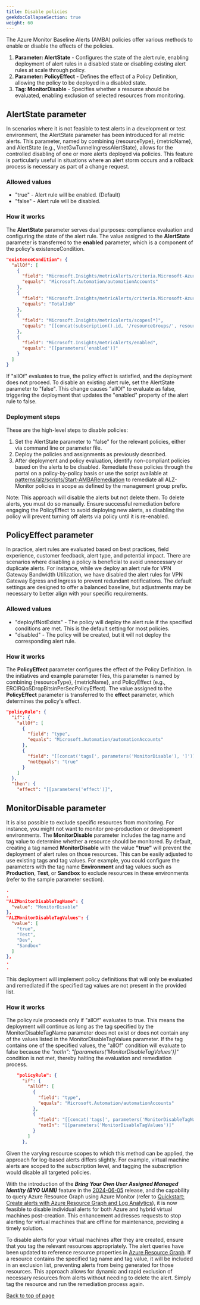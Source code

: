 ```yaml
---
title: Disable policies
geekdocCollapseSection: true
weight: 60
---
```


The Azure Monitor Baseline Alerts (AMBA) policies offer various methods to enable or disable the effects of the policies.

1. **Parameter: AlertState** - Configures the state of the alert rule, enabling deployment of alert rules in a disabled state or disabling existing alert rules at scale through policy.
2. **Parameter: PolicyEffect** - Defines the effect of a Policy Definition, allowing the policy to be deployed in a disabled state.
3. **Tag: MonitorDisable** - Specifies whether a resource should be evaluated, enabling exclusion of selected resources from monitoring.

## AlertState parameter

In scenarios where it is not feasible to test alerts in a development or test environment, the AlertState parameter has been introduced for all metric alerts. This parameter, named by combining {resourceType}, {metricName}, and AlertState (e.g., VnetGwTunnelIngressAlertState), allows for the controlled disabling of one or more alerts deployed via policies. This feature is particularly useful in situations where an alert storm occurs and a rollback process is necessary as part of a change request.

### Allowed values

- "true" - Alert rule will be enabled. (Default)
- "false" - Alert rule will be disabled.

### How it works

The **AlertState** parameter serves dual purposes: compliance evaluation and configuring the state of the alert rule. The value assigned to the **AlertState** parameter is transferred to the **enabled** parameter, which is a component of the policy's existenceCondition.

```json
"existenceCondition": {
  "allOf": [
    {
      "field": "Microsoft.Insights/metricAlerts/criteria.Microsoft-Azure-Monitor-SingleResourceMultipleMetricCriteria.allOf[*].metricNamespace",
      "equals": "Microsoft.Automation/automationAccounts"
    },
    {
      "field": "Microsoft.Insights/metricAlerts/criteria.Microsoft-Azure-Monitor-SingleResourceMultipleMetricCriteria.allOf[*].metricName",
      "equals": "TotalJob"
    },
    {
      "field": "Microsoft.Insights/metricalerts/scopes[*]",
      "equals": "[[concat(subscription().id, '/resourceGroups/', resourceGroup().name, '/providers/Microsoft.Automation/automationAccounts/', field('fullName'))]"
    },
    {
      "field": "Microsoft.Insights/metricAlerts/enabled",
      "equals": "[[parameters('enabled')]"
    }
  ]
}
```

If "allOf" evaluates to true, the policy effect is satisfied, and the deployment does not proceed. To disable an existing alert rule, set the AlertState parameter to "false". This change causes "allOf" to evaluate as false, triggering the deployment that updates the "enabled" property of the alert rule to false.

### Deployment steps

These are the high-level steps to disable policies:

1. Set the AlertState parameter to "false" for the relevant policies, either via command line or parameter file.
2. Deploy the policies and assignments as previously described.
3. After deployment and policy evaluation, identify non-compliant policies based on the alerts to be disabled. Remediate these policies through the portal on a policy-by-policy basis or use the script available at [patterns/alz/scripts/Start-AMBARemediation](https://github.com/Azure/azure-monitor-baseline-alerts/blob/main/patterns/alz/scripts/Start-AMBARemediation.ps1) to remediate all ALZ-Monitor policies in scope as defined by the management group prefix.

Note: This approach will disable the alerts but not delete them. To delete alerts, you must do so manually. Ensure successful remediation before engaging the PolicyEffect to avoid deploying new alerts, as disabling the policy will prevent turning off alerts via policy until it is re-enabled.

## PolicyEffect parameter

In practice, alert rules are evaluated based on best practices, field experience, customer feedback, alert type, and potential impact. There are scenarios where disabling a policy is beneficial to avoid unnecessary or duplicate alerts. For instance, while we deploy an alert rule for VPN Gateway Bandwidth Utilization, we have disabled the alert rules for VPN Gateway Egress and Ingress to prevent redundant notifications.
The default settings are designed to offer a balanced baseline, but adjustments may be necessary to better align with your specific requirements.

### Allowed values

- "deployIfNotExists" - The policy will deploy the alert rule if the specified conditions are met. This is the default setting for most policies.
- "disabled" - The policy will be created, but it will not deploy the corresponding alert rule.

### How it works

The **PolicyEffect** parameter configures the effect of the Policy Definition. In the initiatives and example parameter files, this parameter is named by combining {resourceType}, {metricName}, and PolicyEffect (e.g., ERCIRQoSDropBitsinPerSecPolicyEffect). The value assigned to the **PolicyEffect** parameter is transferred to the **effect** parameter, which determines the policy's effect.

```json
"policyRule": {
  "if": {
    "allOf": [
      {
        "field": "type",
        "equals": "Microsoft.Automation/automationAccounts"
      },
      {
        "field": "[[concat('tags[', parameters('MonitorDisable'), ']')]",
        "notEquals": "true"
      }
    ]
  },
  "then": {
    "effect": "[[parameters('effect')]",
```

## MonitorDisable parameter

It is also possible to exclude specific resources from monitoring. For instance, you might not want to monitor pre-production or development environments. The **MonitorDisable** parameter includes the tag name and tag value to determine whether a resource should be monitored. By default, creating a tag named **MonitorDisable** with the value **"true"** will prevent the deployment of alert rules on those resources. This can be easily adjusted to use existing tags and tag values. For example, you could configure the parameters with the tag name **Environment** and tag values such as **Production**, **Test**, or **Sandbox** to exclude resources in these environments (refer to the sample parameter section).

```json
.
.
"ALZMonitorDisableTagName": {
  "value": "MonitorDisable"
},
"ALZMonitorDisableTagValues": {
  "value": [
    "true",
    "Test",
    "Dev",
    "Sandbox"
  ]
},
.
.
```
This deployment will implement policy definitions that will only be evaluated and remediated if the specified tag values are not present in the provided list.

### How it works

The policy rule proceeds only if "allOf" evaluates to true. This means the deployment will continue as long as the tag specified by the MonitorDisableTagName parameter does not exist or does not contain any of the values listed in the MonitorDisableTagValues parameter. If the tag contains one of the specified values, the "allOf" condition will evaluate to false because the _"notIn": "[parameters('MonitorDisableTagValues')]"_ condition is not met, thereby halting the evaluation and remediation process.

```json
    "policyRule": {
      "if": {
        "allOf": [
          {
            "field": "type",
            "equals": "Microsoft.Automation/automationAccounts"
          },
          {
            "field": "[[concat('tags[', parameters('MonitorDisableTagName'), ']')]",
            "notIn": "[[parameters('MonitorDisableTagValues')]"
          }
        ]
      },
```

Given the varying resource scopes to which this method can be applied, the approach for log-based alerts differs slightly. For example, virtual machine alerts are scoped to the subscription level, and tagging the subscription would disable all targeted policies.

With the introduction of the _**Bring Your Own User Assigned Managed Identity (BYO UAMI)**_ feature in the [2024-06-05](../../Overview/Whats-New#2024-06-05) release, and the capability to query Azure Resource Graph using Azure Monitor (refer to [Quickstart: Create alerts with Azure Resource Graph and Log Analytics](https://learn.microsoft.com/en-us/azure/governance/resource-graph/alerts-query-quickstart?tabs=azure-resource-graph)), it is now feasible to disable individual alerts for both Azure and hybrid virtual machines post-creation. This enhancement addresses requests to stop alerting for virtual machines that are offline for maintenance, providing a timely solution.

To disable alerts for your virtual machines after they are created, ensure that you tag the relevant resources appropriately. The alert queries have been updated to reference resource properties in [Azure Resource Graph](https://learn.microsoft.com/en-us/azure/governance/resource-graph/overview). If a resource contains the specified tag name and tag value, it will be included in an exclusion list, preventing alerts from being generated for those resources. This approach allows for dynamic and rapid exclusion of necessary resources from alerts without needing to delete the alert. Simply tag the resource and run the remediation process again.

[Back to top of page](.)
